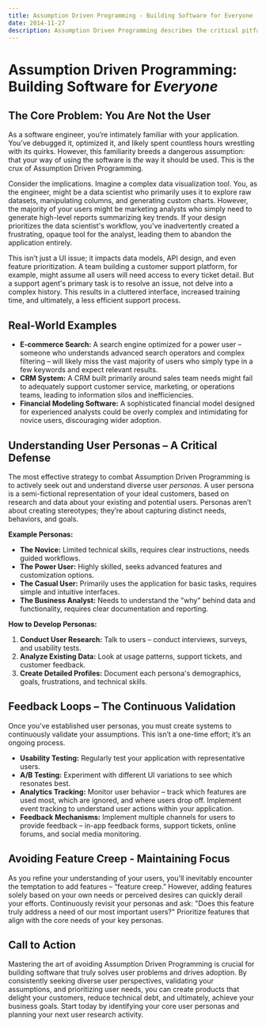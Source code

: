 ```yaml
---
title: Assumption Driven Programming - Building Software for Everyone
date: 2014-11-27
description: Assumption Driven Programming describes the critical pitfall of developers unknowingly designing software based solely on their own usage patterns, leading to a drastically suboptimal experience for the majority of users.
---
```


# Assumption Driven Programming: Building Software for _Everyone_

## The Core Problem: You Are Not the User

As a software engineer, you’re intimately familiar with your application. You’ve debugged it, optimized it, and likely spent countless hours wrestling with its quirks. However, this familiarity breeds a dangerous assumption: that your way of using the software is _the_ way it should be used. This is the crux of Assumption Driven Programming.

Consider the implications. Imagine a complex data visualization tool. You, as the engineer, might be a data scientist who primarily uses it to explore raw datasets, manipulating columns, and generating custom charts. However, the majority of your users might be marketing analysts who simply need to generate high-level reports summarizing key trends. If your design prioritizes the data scientist's workflow, you've inadvertently created a frustrating, opaque tool for the analyst, leading them to abandon the application entirely.

This isn’t just a UI issue; it impacts data models, API design, and even feature prioritization. A team building a customer support platform, for example, might assume all users will need access to every ticket detail. But a support agent's primary task is to resolve an issue, not delve into a complex history. This results in a cluttered interface, increased training time, and ultimately, a less efficient support process.

## Real-World Examples

- **E-commerce Search:** A search engine optimized for a power user – someone who understands advanced search operators and complex filtering – will likely miss the vast majority of users who simply type in a few keywords and expect relevant results.
- **CRM System:** A CRM built primarily around sales team needs might fail to adequately support customer service, marketing, or operations teams, leading to information silos and inefficiencies.
- **Financial Modeling Software:** A sophisticated financial model designed for experienced analysts could be overly complex and intimidating for novice users, discouraging wider adoption.

## Understanding User Personas – A Critical Defense

The most effective strategy to combat Assumption Driven Programming is to actively seek out and understand diverse user _personas_. A user persona is a semi-fictional representation of your ideal customers, based on research and data about your existing and potential users. Personas aren’t about creating stereotypes; they’re about capturing distinct needs, behaviors, and goals.

**Example Personas:**

- **The Novice:** Limited technical skills, requires clear instructions, needs guided workflows.
- **The Power User:** Highly skilled, seeks advanced features and customization options.
- **The Casual User:** Primarily uses the application for basic tasks, requires simple and intuitive interfaces.
- **The Business Analyst:** Needs to understand the "why" behind data and functionality, requires clear documentation and reporting.

**How to Develop Personas:**

1.  **Conduct User Research:** Talk to users – conduct interviews, surveys, and usability tests.
2.  **Analyze Existing Data:** Look at usage patterns, support tickets, and customer feedback.
3.  **Create Detailed Profiles:** Document each persona's demographics, goals, frustrations, and technical skills.

## Feedback Loops – The Continuous Validation

Once you’ve established user personas, you must create systems to continuously validate your assumptions. This isn’t a one-time effort; it’s an ongoing process.

- **Usability Testing:** Regularly test your application with representative users.
- **A/B Testing:** Experiment with different UI variations to see which resonates best.
- **Analytics Tracking:** Monitor user behavior – track which features are used most, which are ignored, and where users drop off. Implement event tracking to understand user actions within your application.
- **Feedback Mechanisms:** Implement multiple channels for users to provide feedback – in-app feedback forms, support tickets, online forums, and social media monitoring.

## Avoiding Feature Creep - Maintaining Focus

As you refine your understanding of your users, you'll inevitably encounter the temptation to add features – “feature creep.” However, adding features solely based on your own needs or perceived desires can quickly derail your efforts. Continuously revisit your personas and ask: "Does this feature truly address a need of our most important users?" Prioritize features that align with the core needs of your key personas.

## Call to Action

Mastering the art of avoiding Assumption Driven Programming is crucial for building software that truly solves user problems and drives adoption. By consistently seeking diverse user perspectives, validating your assumptions, and prioritizing user needs, you can create products that delight your customers, reduce technical debt, and ultimately, achieve your business goals. Start today by identifying your core user personas and planning your next user research activity.
